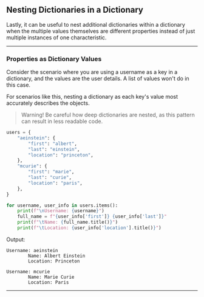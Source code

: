 ## Nesting Dictionaries in a Dictionary

Lastly, it can be useful to nest additional dictionaries within a dictionary
when the multiple values themselves are different properties instead of just
multiple instances of one characteristic.

---

### Properties as Dictionary Values

Consider the scenario where you are using a username as a key in a dictionary,
and the values are the user details. A list of values won't do in this case.

For scenarios like this, nesting a dictionary as each key's value most
accurately describes the objects.

> Warning! Be careful how deep dictionaries are nested, as this pattern can
> result in less readable code.

```python
users = {
    "aeinstein": {
        "first": "albert",
        "last": "einstein",
        "location": "princeton",
    },
    "mcurie": {
        "first": "marie",
        "last": "curie",
        "location": "paris",
    },
}

for username, user_info in users.items():
    print(f"\nUsername: {username}")
    full_name = f"{user_info['first']} {user_info['last']}"
    print(f"\tName: {full_name.title()}")
    print(f"\tLocation: {user_info['location'].title()}")
```

Output:

```
Username: aeinstein
        Name: Albert Einstein
        Location: Princeton

Username: mcurie
        Name: Marie Curie
        Location: Paris
```

---
